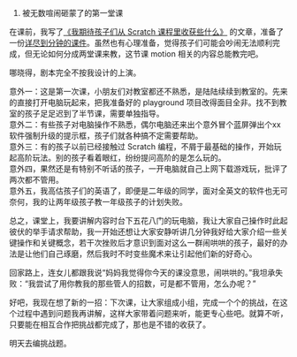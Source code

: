 1. 被无数喧闹砸蒙了的第一堂课

在课前，我写了[《我期待孩子们从 Scratch 课程里收获些什么》](./../1.思/0.我期待孩子们从Scratch课程里收获些什么.md) 的文章，准备了一份[详尽到分钟的课件](slides/1.pptx)。虽然也有心理准备，觉得孩子们可能会吵闹无法顺利完成，但无论如何分成两堂课来教，这节课 motion 相关的内容总能教完吧。

哪晓得，剧本完全不按我设计的上演。

意外一：这是第一次课，小朋友们对教室都还不熟悉，是陆陆续续到教室的。先来的直接打开电脑玩起来，把我准备好的 playground 项目改得面目全非。找不到教室的孩子足足迟到了半节课，需要单独指导。  
意外二：有些孩子对电脑操作不熟悉，偶尔电脑还来出个意外冒个蓝屏弹出个xx软件强制升级的提示框，孩子们就各种搞不定需要帮助。  
意外三：有的孩子以前已经接触过 Scratch 编程，不屑于最基础的操作，开始玩起高阶玩法。别的孩子看着眼红，纷纷提问高阶的是怎么玩的。  
意外四，果然还是有特别不听话的孩子，一开电脑就自己上网下载游戏玩，批评了两次都不管用。  
意外五，我高估孩子们的英语了，即便是二年级的同学，面对全英文的软件也无可奈何，我的让两年级孩子教一年级孩子的计划失败。  

总之，课堂上，我要讲解内容时台下五花八门的玩电脑，我让大家自己操作时此起彼伏的举手请求帮助，我一开始还想让大家安静听讲几分钟我好给大家介绍一些关键操作和关键概念，若干次挫败后才意识到面对这么一群闹哄哄的孩子，最好的办法是让他们自己琢磨，然后我时不时变些魔术来让引起他们新的好奇心。  

回家路上，连女儿都跟我说“妈妈我觉得你今天的课没意思，闹哄哄的。”我坦承失败：“我尝试了用你教我的那些管人的招数，可是都不管用，怎么办呢？”  

好吧，我现在想了新的一招：下次课，让大家组成小组，完成一个个的挑战，在这个过程中遇到问题我再讲解，这样大家带着问题来听，能更专心些吧。就算不听，只要能在相互合作把挑战都完成了，那也是不错的收获了。  

明天去编挑战题。  

